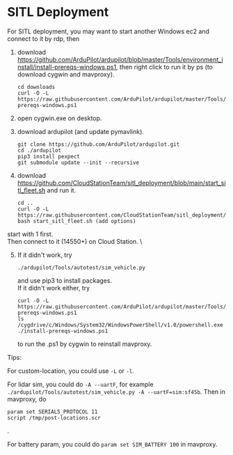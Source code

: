 # SITL Deployment
For SITL deployment, you may want to start another Windows ec2 and connect to it by rdp, then
1. download https://github.com/ArduPilot/ardupilot/blob/master/Tools/environment_install/install-prereqs-windows.ps1, then right click to run it by ps (to download cygwin and mavproxy).
   
    ```
    cd downloads 
    curl -O -L https://raw.githubusercontent.com/ArduPilot/ardupilot/master/Tools/environment_install/install-prereqs-windows.ps1
    ```
2. open cygwin.exe on desktop.
3. download ardupilot (and update pymavlink).
   
    ```
    git clone https://github.com/ArduPilot/ardupilot.git
    cd ./ardupilot
    pip3 install pexpect 
    git submodule update --init --recursive
    ```
4. download https://github.com/CloudStationTeam/sitl_deployment/blob/main/start_sitl_fleet.sh and run it.
   
    ```
    cd ..
    curl -O -L https://raw.githubusercontent.com/CloudStationTeam/sitl_deployment/main/start_sitl_fleet.sh
    bash start_sitl_fleet.sh (add options)
    ```
start with 1 first. \
Then connect to it (14550+) on Cloud Station. \

5. If it didn't work, try
    ```
    ./ardupilot/Tools/autotest/sim_vehicle.py
    ```
    and use pip3 to install packages. \
   If it didn't work either, try
    ```
    curl -O -L https://raw.githubusercontent.com/ArduPilot/ardupilot/master/Tools/environment_install/install-prereqs-windows.ps1
    ls
    /cygdrive/c/Windows/System32/WindowsPowerShell/v1.0/powershell.exe ./install-prereqs-windows.ps1
    ```
    to run the .ps1 by cygwin to reinstall mavproxy.

   
    
Tips:

For custom-location, you could use `-L` or `-l`.

For lidar sim, you could do `-A --uartF`, for example ```./ardupilot/Tools/autotest/sim_vehicle.py -A --uartF=sim:sf45b```. Then in mavproxy, do
```
param set SERIAL5_PROTOCOL 11
script /tmp/post-locations.scr
```
.

For battery param, you could do ```param set SIM_BATTERY 100``` in mavproxy.


